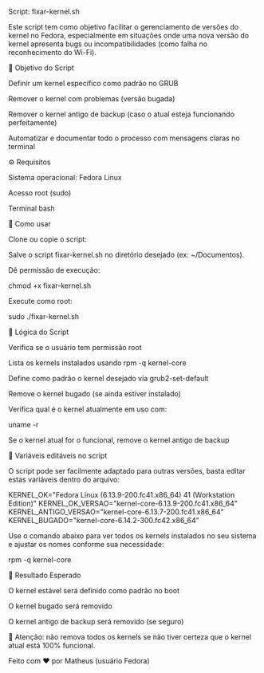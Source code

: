 Script: fixar-kernel.sh

Este script tem como objetivo facilitar o gerenciamento de versões do kernel no Fedora, especialmente em situações onde uma nova versão do kernel apresenta bugs ou incompatibilidades (como falha no reconhecimento do Wi-Fi).

📅 Objetivo do Script

Definir um kernel específico como padrão no GRUB

Remover o kernel com problemas (versão bugada)

Remover o kernel antigo de backup (caso o atual esteja funcionando perfeitamente)

Automatizar e documentar todo o processo com mensagens claras no terminal

⚙️ Requisitos

Sistema operacional: Fedora Linux

Acesso root (sudo)

Terminal bash

🔧 Como usar

Clone ou copie o script:

Salve o script fixar-kernel.sh no diretório desejado (ex: ~/Documentos).

Dê permissão de execução:

chmod +x fixar-kernel.sh

Execute como root:

sudo ./fixar-kernel.sh

🔢 Lógica do Script

Verifica se o usuário tem permissão root

Lista os kernels instalados usando rpm -q kernel-core

Define como padrão o kernel desejado via grub2-set-default

Remove o kernel bugado (se ainda estiver instalado)

Verifica qual é o kernel atualmente em uso com:

uname -r

Se o kernel atual for o funcional, remove o kernel antigo de backup

🔹 Variáveis editáveis no script

O script pode ser facilmente adaptado para outras versões, basta editar estas variáveis dentro do arquivo:

KERNEL_OK="Fedora Linux (6.13.9-200.fc41.x86_64) 41 (Workstation Edition)"
KERNEL_OK_VERSAO="kernel-core-6.13.9-200.fc41.x86_64"
KERNEL_ANTIGO_VERSAO="kernel-core-6.13.7-200.fc41.x86_64"
KERNEL_BUGADO="kernel-core-6.14.2-300.fc42.x86_64"

Use o comando abaixo para ver todos os kernels instalados no seu sistema e ajustar os nomes conforme sua necessidade:

rpm -q kernel-core

🚀 Resultado Esperado

O kernel estável será definido como padrão no boot

O kernel bugado será removido

O kernel antigo de backup será removido (se seguro)

📢 Atenção: não remova todos os kernels se não tiver certeza que o kernel atual está 100% funcional.

Feito com ❤️ por Matheus (usuário Fedora)

